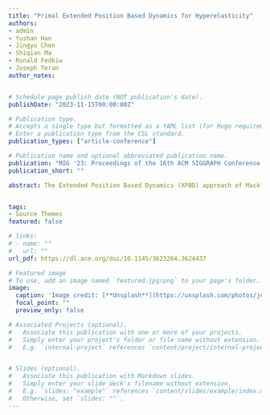 ```yaml
---
title: "Primal Extended Position Based Dynamics for Hyperelasticity"
authors:
- admin
- Yushan Han
- Jingyu Chen
- Shiqian Ma
- Ronald Fedkiw
- Joseph Teran
author_notes:


# Schedule page publish date (NOT publication's date).
publishDate: "2023-11-15T00:00:00Z"

# Publication type.
# Accepts a single type but formatted as a YAML list (for Hugo requirements).
# Enter a publication type from the CSL standard.
publication_types: ["article-conference"]

# Publication name and optional abbreviated publication name.
publication: "MIG '23: Proceedings of the 16th ACM SIGGRAPH Conference on Motion, Interaction and Games (Best Student Paper Award)"
publication_short: ""

abstract: The Extended Position Based Dynamics (XPBD) approach of Macklin et al. [2016] addresses the issues with iteration-dependent behavior in the original Position Based Dynamics [2007] (PBD) which itself is a powerful method for the real-time simulation of elastic objects. However, it is limited in its application to hyperelastic solids. It can only treat models with a strain energy density that is quadratic in some notion of constraint. Furthermore, we show that even when applicable the formulation does not always lead to convergent behaviors with hyperelasticity. We isolate the root cause in the approximate linearization of the nonlinear backward Euler systems utilized by XPBD. We provide two fixes to these terms that allow for convergent behavior. The first (B-PXPBD) is a small modification to an existing XPBD code, but can only be used with models addressable by the original XPBD. The second (FP-PXPBD) is a more general formulation that extends XPBD (and our residual correction) to arbitrary hyperelasticity. We show that our modifications allow for convergent behavior that rivals accurate techniques like Newton’s method when the computational budget is large without sacrificing the stable and robust behavior exhibited by the original PBD and XPBD when the computational budget is limited.


tags:
- Source Themes
featured: false

# links:
# - name: ""
#   url: ""
url_pdf: https://dl.acm.org/doi/10.1145/3623264.3624437

# Featured image
# To use, add an image named `featured.jpg/png` to your page's folder. 
image:
  caption: 'Image credit: [**Unsplash**](https://unsplash.com/photos/jdD8gXaTZsc)'
  focal_point: ""
  preview_only: false

# Associated Projects (optional).
#   Associate this publication with one or more of your projects.
#   Simply enter your project's folder or file name without extension.
#   E.g. `internal-project` references `content/project/internal-project/index.md`.


# Slides (optional).
#   Associate this publication with Markdown slides.
#   Simply enter your slide deck's filename without extension.
#   E.g. `slides: "example"` references `content/slides/example/index.md`.
#   Otherwise, set `slides: ""`.
---
```


